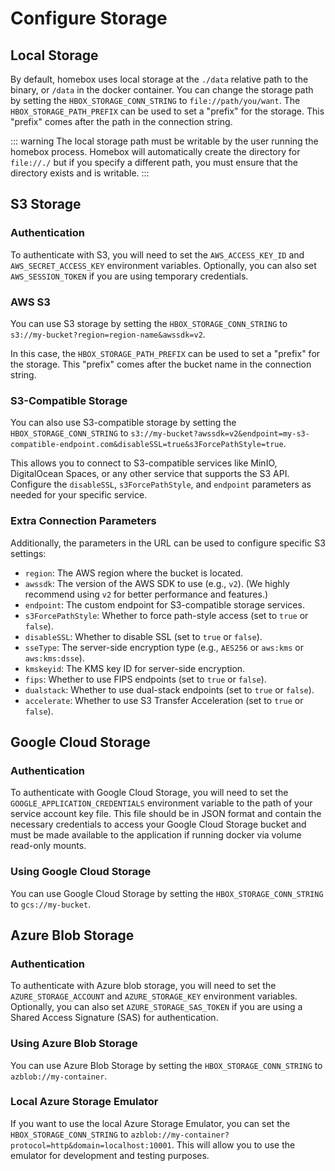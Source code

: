 # Configure Storage

## Local Storage
By default, homebox uses local storage at the `./data` relative path to the binary, or `/data` in the docker container.
You can change the storage path by setting the `HBOX_STORAGE_CONN_STRING` to `file://path/you/want`. The `HBOX_STORAGE_PATH_PREFIX`
can be used to set a "prefix" for the storage. This "prefix" comes after the path in the connection string.

::: warning
  The local storage path must be writable by the user running the homebox process. Homebox will automatically create the directory for `file://./` but if you specify a different path, you must ensure that the directory exists and is writable.
:::
## S3 Storage

### Authentication
To authenticate with S3, you will need to set the `AWS_ACCESS_KEY_ID` and `AWS_SECRET_ACCESS_KEY` environment variables. Optionally, you can also set `AWS_SESSION_TOKEN` if you are using temporary credentials.

### AWS S3
You can use S3 storage by setting the `HBOX_STORAGE_CONN_STRING` to `s3://my-bucket?region=region-name&awssdk=v2`.

In this case, the `HBOX_STORAGE_PATH_PREFIX` can be used to set a "prefix" for the storage. This "prefix" comes after the bucket name in the connection string.

### S3-Compatible Storage
You can also use S3-compatible storage by setting the `HBOX_STORAGE_CONN_STRING` to `s3://my-bucket?awssdk=v2&endpoint=my-s3-compatible-endpoint.com&disableSSL=true&s3ForcePathStyle=true`.

This allows you to connect to S3-compatible services like MinIO, DigitalOcean Spaces, or any other service that supports the S3 API. Configure the `disableSSL`, `s3ForcePathStyle`, and `endpoint` parameters as needed for your specific service.

### Extra Connection Parameters
Additionally, the parameters in the URL can be used to configure specific S3 settings:
- `region`: The AWS region where the bucket is located.
- `awssdk`: The version of the AWS SDK to use (e.g., `v2`). (We highly recommend using `v2` for better performance and features.)
- `endpoint`: The custom endpoint for S3-compatible storage services.
- `s3ForcePathStyle`: Whether to force path-style access (set to `true` or `false`).
- `disableSSL`: Whether to disable SSL (set to `true` or `false`).
- `sseType`: The server-side encryption type (e.g., `AES256` or `aws:kms` or `aws:kms:dsse`).
- `kmskeyid`: The KMS key ID for server-side encryption.
- `fips`: Whether to use FIPS endpoints (set to `true` or `false`).
- `dualstack`: Whether to use dual-stack endpoints (set to `true` or `false`).
- `accelerate`: Whether to use S3 Transfer Acceleration (set to `true` or `false`).


## Google Cloud Storage

### Authentication
To authenticate with Google Cloud Storage, you will need to set the `GOOGLE_APPLICATION_CREDENTIALS` environment variable to the path of your service account key file.
This file should be in JSON format and contain the necessary credentials to access your Google Cloud Storage bucket and must be made available to the application if running docker via volume read-only mounts.

### Using Google Cloud Storage
You can use Google Cloud Storage by setting the `HBOX_STORAGE_CONN_STRING` to `gcs://my-bucket`.

## Azure Blob Storage
### Authentication
To authenticate with Azure blob storage, you will need to set the `AZURE_STORAGE_ACCOUNT` and `AZURE_STORAGE_KEY` environment variables. Optionally, you can also set `AZURE_STORAGE_SAS_TOKEN` if you are using a Shared Access Signature (SAS) for authentication.

### Using Azure Blob Storage
You can use Azure Blob Storage by setting the `HBOX_STORAGE_CONN_STRING` to `azblob://my-container`.

### Local Azure Storage Emulator
If you want to use the local Azure Storage Emulator, you can set the `HBOX_STORAGE_CONN_STRING` to `azblob://my-container?protocol=http&domain=localhost:10001`. This will allow you to use the emulator for development and testing purposes.